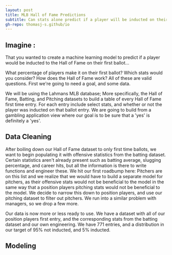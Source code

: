 ```yaml
---
layout: post
title: MLB Hall of Fame Predictions
subtitle: Can stats alone predict if a player will be inducted on their first ballot?
gh-repo: thomasj-s.github/io
---
```


## Imagine :

  That you wanted to create a machine learning model to predict if a player would be inducted to the Hall of Fame on their first ballot...
 
  What percentage of players make it on their first ballot?  Which stats would you consider?  How does the Hall of Fame work?  All of these are valid questions.  First we're going to need a goal, and some data.
  
  We will be using the Lahmans MLB database; More specifically, the Hall of Fame, Batting, and Pitching datasets to build a table of every Hall of Fame first time entry.  For each entry include select stats, and whether or not the player was inducted on that ballot entry.  We are going to build from a gambling application view where our goal is to be sure that a 'yes' is definitely a 'yes'. 
  
## Data Cleaning

  After boiling down our Hall of Fame dataset to only first time ballots, we want to begin populating it with offensive statistics from the batting dataset.  Certain statistics aren't already present such as batting average, slugging percentage, and career hits, but all the information is there to write functions and engineer these.  We hit our first roadbump here: Pitchers are on this list and we realize that we would have to build a separate model for pitchers, as their offensive stats would not be beneficial to the model in the same way that a position players pitching stats would not be beneficial to the model.  We decide to narrow this down to position players, and use our pitching dataset to filter out pitchers.  We run into a similar problem with managers, so we drop a few more.
  
  Our data is now more or less ready to use.  We have a dataset with all of our position players first entry, and the corresponding stats from the batting dataset and our own engineering. We have 771 entries, and a distribution in our target of 95% not inducted, and 5% inducted. 
  
## Modeling
  
